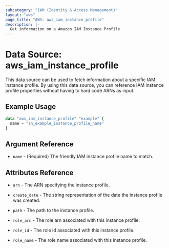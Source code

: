 ```yaml
---
subcategory: "IAM (Identity & Access Management)"
layout: "aws"
page_title: "AWS: aws_iam_instance_profile"
description: |-
  Get information on a Amazon IAM Instance Profile
---
```


# Data Source: aws_iam_instance_profile

This data source can be used to fetch information about a specific
IAM instance profile. By using this data source, you can reference IAM
instance profile properties without having to hard code ARNs as input.

## Example Usage

```terraform
data "aws_iam_instance_profile" "example" {
  name = "an_example_instance_profile_name"
}
```

## Argument Reference

* `name` - (Required) The friendly IAM instance profile name to match.

## Attributes Reference

* `arn` - The ARN specifying the instance profile.

* `create_date` - The string representation of the date the instance profile
   was created.

* `path` - The path to the instance profile.

* `role_arn` - The role arn associated with this instance profile.

* `role_id` - The role id associated with this instance profile.

* `role_name` - The role name associated with this instance profile.
